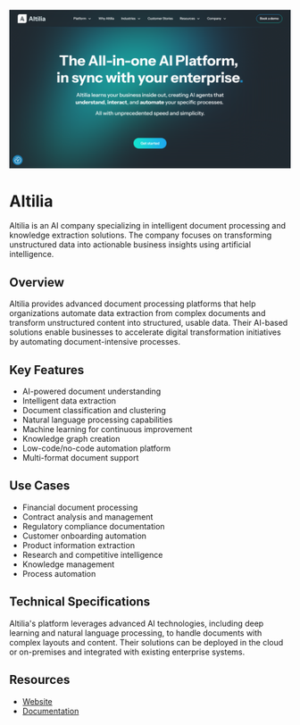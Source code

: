 ![Altilia](assets\altilia.png)

# Altilia

Altilia is an AI company specializing in intelligent document processing and knowledge extraction solutions. The company focuses on transforming unstructured data into actionable business insights using artificial intelligence.

## Overview

Altilia provides advanced document processing platforms that help organizations automate data extraction from complex documents and transform unstructured content into structured, usable data. Their AI-based solutions enable businesses to accelerate digital transformation initiatives by automating document-intensive processes.

## Key Features

- AI-powered document understanding
- Intelligent data extraction
- Document classification and clustering
- Natural language processing capabilities
- Machine learning for continuous improvement
- Knowledge graph creation
- Low-code/no-code automation platform
- Multi-format document support

## Use Cases

- Financial document processing
- Contract analysis and management
- Regulatory compliance documentation
- Customer onboarding automation
- Product information extraction
- Research and competitive intelligence
- Knowledge management
- Process automation

## Technical Specifications

Altilia's platform leverages advanced AI technologies, including deep learning and natural language processing, to handle documents with complex layouts and content. Their solutions can be deployed in the cloud or on-premises and integrated with existing enterprise systems.

## Resources

- [Website](https://www.altiliagroup.com)
- [Documentation](https://www.altiliagroup.com/resources)
